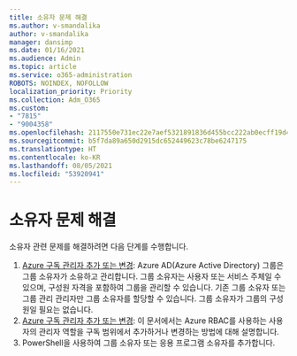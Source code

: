 ```yaml
---
title: 소유자 문제 해결
ms.author: v-smandalika
author: v-smandalika
manager: dansimp
ms.date: 01/16/2021
ms.audience: Admin
ms.topic: article
ms.service: o365-administration
ROBOTS: NOINDEX, NOFOLLOW
localization_priority: Priority
ms.collection: Adm_O365
ms.custom:
- "7815"
- "9004358"
ms.openlocfilehash: 2117550e731ec22e7aef5321891836d455bcc222ab0ecff19d4ff12ab5bbfa7c
ms.sourcegitcommit: b5f7da89a650d2915dc652449623c78be6247175
ms.translationtype: HT
ms.contentlocale: ko-KR
ms.lasthandoff: 08/05/2021
ms.locfileid: "53920941"
---
```

# <a name="troubleshoot-owner-issues"></a>소유자 문제 해결

소유자 관련 문제를 해결하려면 다음 단계를 수행합니다.

1. [Azure 구독 관리자 추가 또는 변경](https://docs.microsoft.com/azure/active-directory/fundamentals/active-directory-accessmanagement-managing-group-owners): Azure AD(Azure Active Directory) 그룹은 그룹 소유자가 소유하고 관리합니다. 그룹 소유자는 사용자 또는 서비스 주체일 수 있으며, 구성원 자격을 포함하여 그룹을 관리할 수 있습니다. 기존 그룹 소유자 또는 그룹 관리 관리자만 그룹 소유자를 할당할 수 있습니다. 그룹 소유자가 그룹의 구성원일 필요는 없습니다.
2. [Azure 구독 관리자 추가 또는 변경](https://docs.microsoft.com/azure/cost-management-billing/manage/add-change-subscription-administrator): 이 문서에서는 Azure RBAC를 사용하는 사용자의 관리자 역할을 구독 범위에서 추가하거나 변경하는 방법에 대해 설명합니다.
3. PowerShell을 사용하여 그룹 소유자 또는 응용 프로그램 소유자를 추가합니다.
